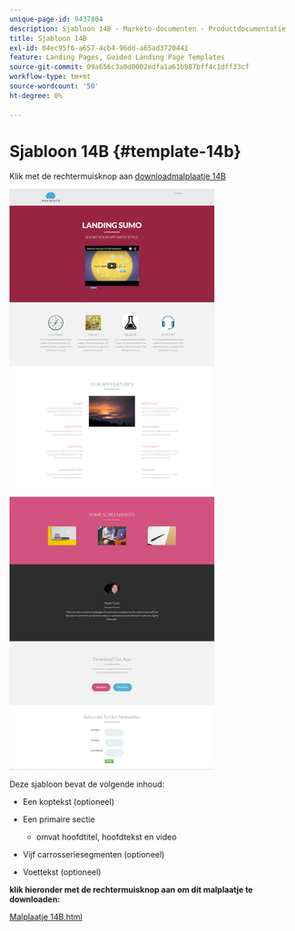```yaml
---
unique-page-id: 9437804
description: Sjabloon 14B - Marketo-documenten - Productdocumentatie
title: Sjabloon 14B
exl-id: 04ec95f6-a657-4cb4-96dd-a65ad3720441
feature: Landing Pages, Guided Landing Page Templates
source-git-commit: 09a656c3a0d0002edfa1a61b987bff4c1dff33cf
workflow-type: tm+mt
source-wordcount: '50'
ht-degree: 0%

---
```


# Sjabloon 14B {#template-14b}

Klik met de rechtermuisknop aan [ downloadmalplaatje 14B ](https://experienceleague.adobe.com/landing/marketo/lp-templates/template-14b.html?lang=nl-NL)

![](assets/image2015-8-11-15-3a42-3a35.png)

Deze sjabloon bevat de volgende inhoud:

* Een koptekst (optioneel)
* Een primaire sectie

   * omvat hoofdtitel, hoofdtekst en video

* Vijf carrosseriesegmenten (optioneel)
* Voettekst (optioneel)

**klik hieronder met de rechtermuisknop aan om dit malplaatje te downloaden:**

[ Malplaatje 14B.html ](https://experienceleague.adobe.com/landing/marketo/lp-templates/template-14b.html?lang=nl-NL)
